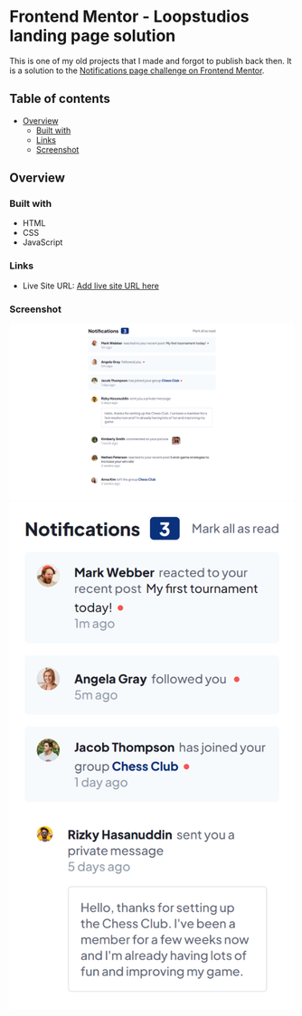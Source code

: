 # Frontend Mentor - Loopstudios landing page solution

This is one of my old projects that I made and forgot to publish back then. 
It is a solution to the [Notifications page challenge on Frontend Mentor](https://www.frontendmentor.io/challenges/notifications-page-DqK5QAmKbC).

## Table of contents

- [Overview](#overview)
  - [Built with](#built-with)
  - [Links](#links)
  - [Screenshot](#screenshot)

## Overview

### Built with

- HTML
- CSS
- JavaScript

### Links

- Live Site URL: [Add live site URL here](https://zsolt270.github.io/Loopstudios-landing-page/)

### Screenshot

![Screenshot of the Desktop view](./finished_design/finished_desktop.png) 
![Screenshot of the Mobile view](./finished_design/finished_mobile.png) 



